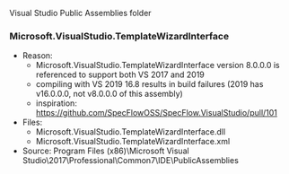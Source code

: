 Visual Studio Public Assemblies folder

### Microsoft.VisualStudio.TemplateWizardInterface

- Reason:
  - Microsoft.VisualStudio.TemplateWizardInterface version 8.0.0.0 is referenced to support both VS 2017 and 2019
  - compiling with VS 2019 16.8 results in build failures (2019 has v16.0.0.0, not v8.0.0.0 of this assembly)
  - inspiration: https://github.com/SpecFlowOSS/SpecFlow.VisualStudio/pull/101
- Files:
  - Microsoft.VisualStudio.TemplateWizardInterface.dll
  - Microsoft.VisualStudio.TemplateWizardInterface.xml
- Source: Program Files (x86)\Microsoft Visual Studio\2017\Professional\Common7\IDE\PublicAssemblies

